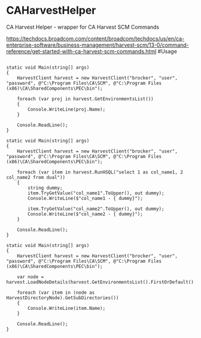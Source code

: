 # CAHarvestHelper
CA Harvest Helper - wrapper for CA Harvest SCM Commands

https://techdocs.broadcom.com/content/broadcom/techdocs/us/en/ca-enterprise-software/business-management/harvest-scm/13-0/command-reference/get-started-with-ca-harvest-scm-commands.html
#Usage
```

static void Main(string[] args)
{
    HarvestClient harvest = new HarvestClient("brocker", "user", "password", @"C:\Program Files\CA\SCM", @"C:\Program Files (x86)\CA\SharedComponents\PEC\bin");

    foreach (var proj in harvest.GetEnvironmentsList())
    {
        Console.WriteLine(proj.Name);
    }

    Console.ReadLine();
}

static void Main(string[] args)
{
    HarvestClient harvest = new HarvestClient("brocker", "user", "password", @"C:\Program Files\CA\SCM", @"C:\Program Files (x86)\CA\SharedComponents\PEC\bin");

    foreach (var item in harvest.RunHSQL("select 1 as col_name1, 2 col_name2 from dual"))
    {
        string dummy;
        item.TryGetValue("col_name1".ToUpper(), out dummy);
        Console.WriteLine($"col_name1 - { dummy}");

        item.TryGetValue("col_name2".ToUpper(), out dummy);
        Console.WriteLine($"col_name2 - { dummy}");
    }

    Console.ReadLine();
}

static void Main(string[] args)
{
    HarvestClient harvest = new HarvestClient("brocker", "user", "password", @"C:\Program Files\CA\SCM", @"C:\Program Files (x86)\CA\SharedComponents\PEC\bin");

    var node = harvest.LoadNodeDetails(harvest.GetEnvironmentsList().FirstOrDefault().Id);

    foreach (var item in (node as HarvestDirectoryNode).GetSubDirectories())
    {
        Console.WriteLine(item.Name);
    }

    Console.ReadLine();
}
```